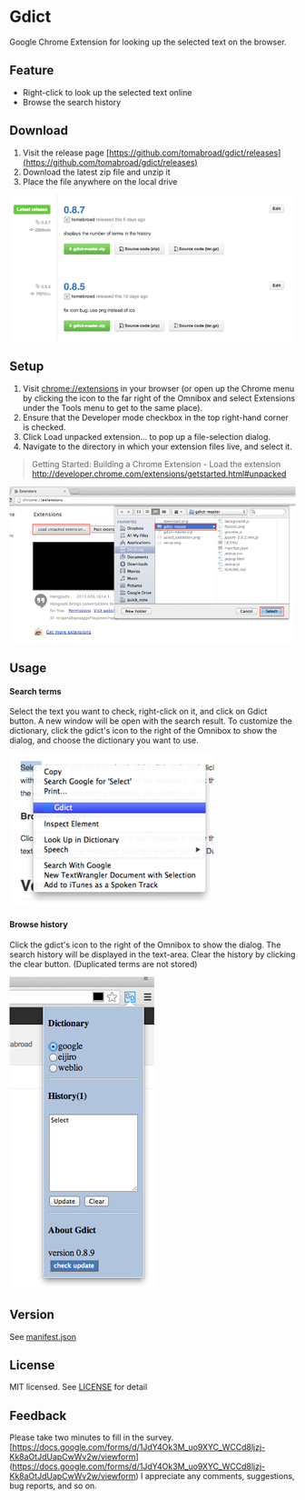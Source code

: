 # Gdict
Google Chrome Extension for looking up the selected text on the browser.

## Feature
* Right-click to look up the selected text online
* Browse the search history

## Download
1. Visit the release page [https://github.com/tomabroad/gdict/releases](https://github.com/tomabroad/gdict/releases)
2. Download the latest zip file and unzip it
3. Place the file anywhere on the local drive

![download](/img/download.png)

## Setup
1. Visit [chrome://extensions](chrome://extensions) in your browser (or open up the Chrome menu by clicking the icon to the far right of the Omnibox and select Extensions under the Tools menu to get to the same place).
2. Ensure that the Developer mode checkbox in the top right-hand corner is checked.
3. Click Load unpacked extension… to pop up a file-selection dialog.
4. Navigate to the directory in which your extension files live, and select it.

> Getting Started: Building a Chrome Extension - Load the extension
http://developer.chrome.com/extensions/getstarted.html#unpacked

![setup](/img/setup.png)

## Usage
#### Search terms
Select the text you want to check, right-click on it, and click on Gdict button. A new window will be open with the search result. To customize the dictionary, click the gdict's icon to the right of the Omnibox to show the dialog, and choose the dictionary you want to use.

![search](/img/search.png)

#### Browse history
Click the gdict's icon to the right of the Omnibox to show the dialog. The search history will be displayed in the text-area. Clear the history by clicking the clear button. (Duplicated terms are not stored)

![popup](/img/popup.png)

## Version
See [manifest.json](manifest.json)

## License
MIT licensed. See [LICENSE](LICENSE) for detail

## Feedback
Please take two minutes to fill in the survey. [https://docs.google.com/forms/d/1JdY4Ok3M_uo9XYC_WCCd8ljzj-Kk8aOtJdUapCwWv2w/viewform] (https://docs.google.com/forms/d/1JdY4Ok3M_uo9XYC_WCCd8ljzj-Kk8aOtJdUapCwWv2w/viewform) I appreciate any comments, suggestions, bug reports, and so on.
